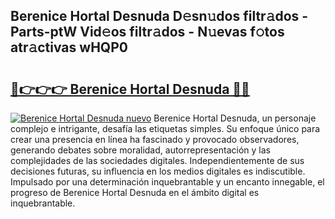 ## Berenice Hortal Desnuda D𝚎sn𝚞dos filtr𝚊dos - Parts-ptW Vid𝚎os filtr𝚊dos - N𝚞evas f𝚘tos atr𝚊ctivas wHQP0

# <h2><a href="http://mbbqe5j.tromn.icu/?c=Berenice+Hortal+Desnuda">🔗👉👉👉 Berenice Hortal Desnuda 🔗🔗</a></h2>

[![Berenice Hortal Desnuda nuevo](https://i.imgur.com/pEAQMta.gif)](http://mbbqe5j.tromn.icu/?c=Berenice+Hortal+Desnuda)
Berenice Hortal Desnuda, un personaje complejo e intrigante, desafía las etiquetas simples. Su enfoque único para crear una presencia en línea ha fascinado y provocado observadores, generando debates sobre moralidad, autorrepresentación y las complejidades de las sociedades digitales. Independientemente de sus decisiones futuras, su influencia en los medios digitales es indiscutible. Impulsado por una determinación inquebrantable y un encanto innegable, el progreso de Berenice Hortal Desnuda en el ámbito digital es inquebrantable.
